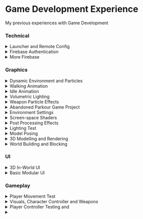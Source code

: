# Game Development Experience
My previous experiences with Game Development

### Technical

<details>
  <summary>Launcher and Remote Config</summary>

  #### Launcher and Remote Config
  Demo of a multi-platform auto-installer and launcher which is remotely configurable in Unity.

https://github.com/user-attachments/assets/78e72ed2-e2c7-42f7-997e-b775af9b279a
</details>

<details>
  <summary>Firebase Authentication</summary>

  #### Firebase Authentication
  Firebase Authentication using email-password in Unity.

https://github.com/user-attachments/assets/737df24d-ecae-4e6b-9068-1f61bf51e0c6
</details>

<details>
  <summary>More Firebase</summary>

  #### More about Firebase
  Firebase user data and profile and logging different users in Unity.

https://github.com/user-attachments/assets/2d6e085c-407f-49a3-9352-b2f870ac3bd2
</details>

### Graphics

<details>
  <summary>Dynamic Environment and Particles</summary>

  #### Dynamic Environment and Particles
  Dynamic environment with moving trees and falling leaves particles in Unity.

https://github.com/user-attachments/assets/2da4b2f2-fb4a-4762-b962-751613b5d7f9 
</details>

<details>
  <summary>Walking Animation</summary>

  #### Walking Animation
  Creating a player controller with a animation state tree and a walking cycle in Unity.

https://github.com/user-attachments/assets/a2255042-4b63-4d36-8421-5e6507acefa9

https://github.com/user-attachments/assets/c75b63de-acc4-4762-a4e6-207e1d4c74ca
</details>

<details>
  <summary>Idle Animation</summary>

  #### Idle Animation
  Using a Idle Animation from Mixamon on a humanoid character model in Unity.

https://github.com/user-attachments/assets/bd462601-b937-4382-b79c-210c1c5a2017
</details>

<details>
  <summary>Volumetric Lighting</summary>

  #### Volumetric Lighting
  Volumetric Lighting and Idle Particles in Unity.

https://github.com/user-attachments/assets/5d6cd52a-af29-4d41-b648-2d0a4aba9443
</details>

<details>
  <summary>Weapon Particle Effects</summary>

  #### Weapon Particle Effects
  Particle effects and impact effects for test weapons using Unity's Particle System.

https://github.com/user-attachments/assets/a918c6e1-6e33-429b-9e07-f7e21b533968
</details>

<details>
  <summary>Abandoned Parkour Game Project</summary>

  #### Parkour Game
  Screenshots of the world from a Parkour Game I once worked on in Unity.

  ![Fara_titlu_8](https://github.com/user-attachments/assets/38ed8c3e-cdcf-4a06-a338-38967ea2dba2)
  ![gesgs](https://github.com/user-attachments/assets/38e3a7f2-17e7-4f42-b1e5-c6a2c217bed0)
  ![trdete](https://github.com/user-attachments/assets/ada25dba-e2c1-4f23-bbba-3ed529709670)
</details>

<details>
  <summary>Environment Settings</summary>

  #### Environment Settings
  Testing out different environmental settings like Fog and Depth of Field.

  ![utyututr](https://github.com/user-attachments/assets/8ede6bd4-8b6d-429f-8b4f-cee6504e90a2)
</details>

<details>
  <summary>Screen-space Shaders</summary>

  #### Fiddling with a Outline Shader
  Testing out different values of a custom Gaussion-blur outline shader in Unity. 

  ![ugiyhuiyu](https://github.com/user-attachments/assets/d5ba5316-06ef-4bae-b3c6-95036d16758f)
</details>

<details>
  <summary>Post Processing Effects</summary>

  #### Fiddling with post processing effects
  Fiddling with post processing effects and testing different values of a Chromatic Abberation shader in Godot.

  ![jhgjjfghjfghj](https://github.com/user-attachments/assets/effa547e-5e46-4db6-b2a1-b423cbbb0fc4)
</details>

<details>
  <summary>Lighting Test</summary>

  #### Lighting Test
  Testing different settings of environmental lighting in Godot.

  ![image](https://github.com/user-attachments/assets/b6cc9c28-e110-442f-8866-36fddd865913)
  ![jhgjg](https://github.com/user-attachments/assets/cb223dba-eb35-408a-a3aa-1d2a2fe98ed0)
  ![jfhjfut](https://github.com/user-attachments/assets/d3c86559-fb84-443f-8732-27af387ba484)
</details>

<details>
  <summary>Model Posing</summary>

  #### Posing a Model
  Posing a humanoid model to different positions like Crouching and Proning with realistic heights in Godot.

  ![hjhjgfhjgf](https://github.com/user-attachments/assets/70a9edcc-b2dd-4034-92e8-bce66069d16b)
</details>

<details>
  <summary>3D Modelling and Rendering</summary>

  #### 3D Modelling and Rendering
  A basic test model and rendering test in Blender.

  ![Donut](https://github.com/user-attachments/assets/6dc3de7c-e2fe-4f3f-9d0b-e4f580aa01b9)
</details>

<details>
  <summary>World Building and Blocking</summary>

  #### World Building and Blocking
  A basic test layout of a movement playground built using Trenchbroom (a map editor for Quake) and ported to Godot.

  ![hgfhfhfd](https://github.com/user-attachments/assets/8fabd835-aad6-4b0d-a92a-8a3ab476b9de)
</details>

### UI

<details>
  <summary>3D In-World UI</summary>

  #### 3D In-World UI
  A simple UI using 2D and 3D elements to create a UI integrated with the game world in Unity. Also includes some shader effects.

https://github.com/user-attachments/assets/6fd7b0f7-e489-4775-a96c-ef5a8abad2fd
</details>

<details>
  <summary>Basic Modular UI</summary>

  #### Modular UI
  Modular UI with multiple screens and different UI components in Unity.

https://github.com/user-attachments/assets/432db937-2a89-4e06-95d6-cc2d08c6f854
</details>

### Gameplay

<details>
  <summary>Player Movement Test</summary>

  #### Player Movement Test
  Basic player movement and obstacles in Godot.

https://github.com/user-attachments/assets/b5d370d0-3099-4f77-b56f-5be7065f3cce
</details>

<details>
  <summary>Visuals, Character Controller and Weapons</summary>

  #### Visuals, Character Controller and Weapons
  Testing out a character controller with stairs, outline shader with different textures and projectile weapon shotting with trails in Unity.

  Click to open in YouTube  
  [![IMAGE ALT TEXT](http://img.youtube.com/vi/ypRJmSVGBxc/0.jpg)](http://www.youtube.com/watch?v=ypRJmSVGBxc)
</details>

<details>
  <summary>Player Controller Testing and </summary>

  #### Heading
  More details

  Click to open in YouTube  
  [![IMAGE ALT TEXT](http://img.youtube.com/vi/8EGWgm_SDpc/0.jpg)](http://www.youtube.com/watch?v=8EGWgm_SDpc)
</details>

<details>
  <summary></summary>

  #### Heading
  More details

  Click to open in YouTube  
  [![IMAGE ALT TEXT](http://img.youtube.com/vi/rMrxlRBSgXE/0.jpg)](http://www.youtube.com/watch?v=rMrxlRBSgXE)
</details>
